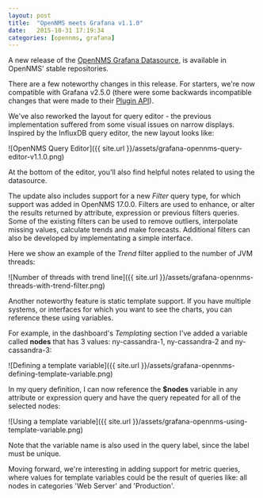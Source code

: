 ```yaml
---
layout: post
title:  "OpenNMS meets Grafana v1.1.0"
date:   2015-10-31 17:19:34
categories: [opennms, grafana]
---
```


A new release of the [OpenNMS Grafana Datasource], is available in OpenNMS' stable repositories.

There are a few noteworthy changes in this release. For starters, we're now compatible with Grafana v2.5.0 (there were some backwards incompatible changes that were made to their [Plugin API]).

We've also reworked the layout for query editor - the previous implementation suffered from some visual issues on narrow displays. Inspired by the InfluxDB query editor, the new layout looks like:

![OpenNMS Query Editor]({{ site.url }}/assets/grafana-opennms-query-editor-v1.1.0.png)


At the bottom of the editor, you'll also find helpful notes related to using the datasource.

The update also includes support for a new _Filter_ query type, for which support was added in OpenNMS 17.0.0. Filters are used to enhance, or alter the results returned by attribute, expression or previous filters queries. Some of the existing filters can be used to remove outliers, interpolate missing values, calculate trends and make forecasts. Additional filters can also be developed by implementating a simple interface.

Here we show an example of the _Trend_ filter applied to the number of JVM threads:

![Number of threads with trend line]({{ site.url }}/assets/grafana-opennms-threads-with-trend-filter.png)

Another noteworthy feature is static template support. If you have multiple systems, or interfaces for which you want to see the charts, you can reference these using variables.

For example, in the dashboard's _Templating_ section I've added a variable called **nodes** that has 3 values: ny-cassandra-1, ny-cassandra-2 and ny-cassandra-3:

![Defining a template variable]({{ site.url }}/assets/grafana-opennms-defining-template-variable.png)

In my query definition, I can now reference the **$nodes** variable in any attribute or expression query and have the query repeated for all of the selected nodes:

![Using a template variable]({{ site.url }}/assets/grafana-opennms-using-template-variable.png)

Note that the variable name is also used in the query label, since the label must be unique.

Moving forward, we're interesting in adding support for metric queries, where values for template variables could be the result of queries like: all nodes in categories 'Web Server' and 'Production'.

[OpenNMS Grafana Datasource]: http://www.opennms.org/wiki/Grafana
[Plugin API]: https://github.com/grafana/grafana/blob/master/docs/sources/datasources/plugin_api.md
